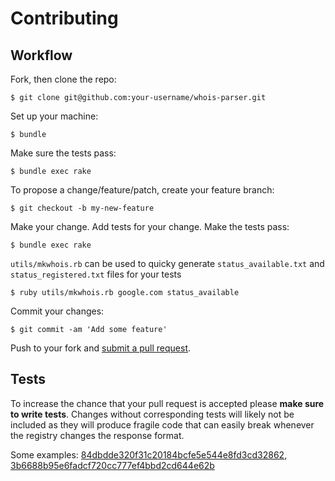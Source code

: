 # Contributing

## Workflow

Fork, then clone the repo:

    $ git clone git@github.com:your-username/whois-parser.git

Set up your machine:

    $ bundle

Make sure the tests pass:

    $ bundle exec rake

To propose a change/feature/patch, create your feature branch:

    $ git checkout -b my-new-feature

Make your change. Add tests for your change. Make the tests pass:

    $ bundle exec rake

`utils/mkwhois.rb` can be used to quicky generate `status_available.txt` and `status_registered.txt` files for your tests

    $ ruby utils/mkwhois.rb google.com status_available

Commit your changes:

    $ git commit -am 'Add some feature'

Push to your fork and [submit a pull request](https://github.com/weppos/whois-parser/compare/).


## Tests

To increase the chance that your pull request is accepted please **make sure to write tests**. Changes without corresponding tests will likely not be included as they will produce fragile code that can easily break whenever the registry changes the response format.

Some examples: [84dbdde320f31c20184bcfe5e544e8fd3cd32862](https://github.com/weppos/whois/commit/84dbdde320f31c20184bcfe5e544e8fd3cd32862), [3b6688b95e6fadcf720cc777ef4bbd2cd644e62b](https://github.com/weppos/whois/commit/3b6688b95e6fadcf720cc777ef4bbd2cd644e62b)
